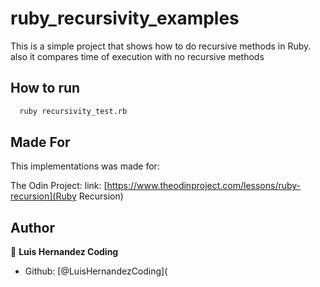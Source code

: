 # ruby_recursivity_examples

This is a simple project that shows how to do recursive methods in Ruby.
also it compares time of execution with no recursive methods

## How to run

```bash
  ruby recursivity_test.rb
```

## Made For

This implementations was made for: 


The Odin Project:
link: [https://www.theodinproject.com/lessons/ruby-recursion](Ruby Recursion)

## Author

👤 **Luis Hernandez Coding**

* Github: [@LuisHernandezCoding](
  